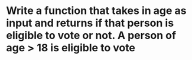 <h1>Write a function that takes in age as input and returns if that person is eligible to vote or not. A person of age > 18 is eligible to vote</h1>